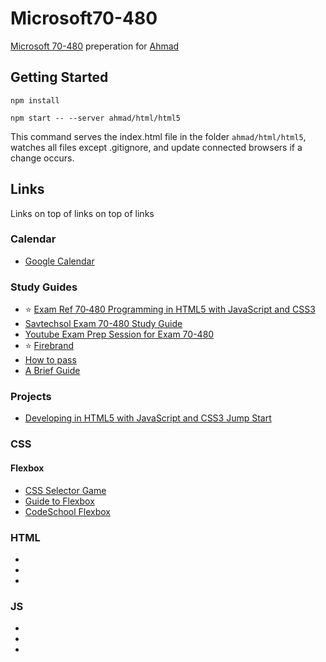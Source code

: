# Microsoft70-480
[Microsoft 70-480](https://www.microsoft.com/en-us/learning/exam-70-480.aspx) preperation for [Ahmad](https://github.com/ahamadeh)
 


## Getting Started

`npm install`

`npm start -- --server ahmad/html/html5`

This command serves the index.html file in the folder `ahmad/html/html5`, watches all files except .gitignore, and update connected browsers if a change occurs.

## Links

Links on top of links on top of links

### Calendar

* [Google Calendar](https://calendar.google.com/calendar/embed?src=oqvof5ovjqs3cq956mgo1r2j3g%40group.calendar.google.com&ctz=Europe/Brussels)


### Study Guides

* :star: [Exam Ref 70‑480 Programming in HTML5 with JavaScript and CSS3](https://github.com/ahamadeh/microsoft70-480/blob/master/material/70-480_Exam_Reference.pdf)
* [Savtechsol Exam 70-480 Study Guide](http://www.savtechsol.com/Education/Exam-Prep/Pages/Exam-70-480-Study-Guide.aspx)
* [Youtube Exam Prep Session for Exam 70-480](https://www.youtube.com/watch?v=ZNU73-7BcdM)
* :star: [Firebrand](https://onedrive.live.com/?id=C51072313481E220%2111175&cid=C51072313481E220)
* [How to pass](http://www.developerhandbook.com/career/how-to-pass-microsoft-exam-070-480-html-5-css-3-and-javascript-in-30-days/)
* [A Brief Guide](https://www.barbarianmeetscoding.com/blog/2015/03/15/on-how-i-passed-the-70-480-certification-exam/)

### Projects

* [Developing in HTML5 with JavaScript and CSS3 Jump Start](https://mva.microsoft.com/en-US/training-courses/developing-in-html5-with-javascript-and-css3-jump-start-8223?l=lCnp5kIy_5104984382)

### CSS

#### Flexbox

* [CSS Selector Game](http://flukeout.github.io/)
* [Guide to Flexbox](https://css-tricks.com/snippets/css/a-guide-to-flexbox/)
* [CodeSchool Flexbox](https://www.codeschool.com/courses/cracking-the-case-with-flexbox)

### HTML

* 
* 
* 

### JS

* 
* 
* 